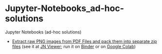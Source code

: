 # Jupyter-Notebooks_ad-hoc-solutions
Jupyter Notebooks (ad-hoc solutions)

- [Extract raw PNG images from PDF Files and pack them into separate zip files](Extract_Images_(PNGs)_from_PDF.ipynb) 
  (see it at [JN Viewer](https://nbviewer.jupyter.org/github/fmbento/Jupyter-Notebooks_ad-hoc-solutions/blob/main/Extract_Images_%28PNGs%29_from_PDF.ipynb); run it on [Binder](https://mybinder.org/v2/gh/fmbento/Jupyter-Notebooks_ad-hoc-solutions/master?filepath=Extract_Images_(PNGs)_from_PDF.ipynb) or on [Google Colab](https://colab.research.google.com/github/fmbento/Jupyter-Notebooks_ad-hoc-solutions/blob/master/Extract_Images_(PNGs)_from_PDF.ipynb))
